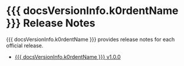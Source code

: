 # {{{ docsVersionInfo.k0rdentName }}} Release Notes

{{{ docsVersionInfo.k0rdentName }}} provides release notes for each official release.

- [{{{ docsVersionInfo.k0rdentName }}} v1.0.0](release-notes-v1.0.0.md)